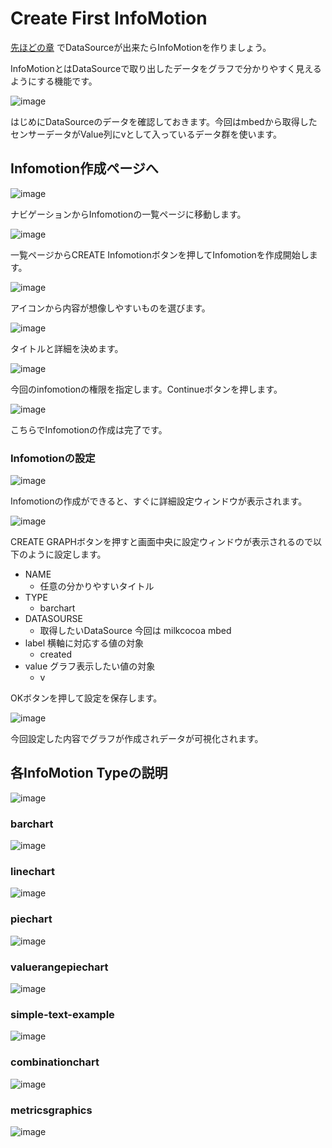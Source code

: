 # Create First InfoMotion

[先ほどの章]() でDataSourceが出来たらInfoMotionを作りましょう。

InfoMotionとはDataSourceで取り出したデータをグラフで分かりやすく見えるようにする機能です。

![image](/public/images/developers/InfoMotion/CreateFirstInfoMotion/infomotion-create-first-infomotion_01.png)

はじめにDataSourceのデータを確認しておきます。今回はmbedから取得したセンサーデータがValue列にvとして入っているデータ群を使います。

## Infomotion作成ページへ

![image](/public/images/developers/InfoMotion/CreateFirstInfoMotion/infomotion-create-first-infomotion_02.png)

ナビゲーションからInfomotionの一覧ページに移動します。

![image](/public/images/developers/InfoMotion/CreateFirstInfoMotion/infomotion-create-first-infomotion_03.png)

一覧ページからCREATE Infomotionボタンを押してInfomotionを作成開始します。

![image](/public/images/developers/InfoMotion/CreateFirstInfoMotion/infomotion-create-first-infomotion_04.png)

アイコンから内容が想像しやすいものを選びます。

![image](/public/images/developers/InfoMotion/CreateFirstInfoMotion/infomotion-create-first-infomotion_05.png)

タイトルと詳細を決めます。

![image](/public/images/developers/InfoMotion/CreateFirstInfoMotion/infomotion-create-first-infomotion_06.png)

今回のinfomotionの権限を指定します。Continueボタンを押します。

![image](/public/images/developers/InfoMotion/CreateFirstInfoMotion/infomotion-create-first-infomotion_07.png)

こちらでInfomotionの作成は完了です。

### Infomotionの設定

![image](/public/images/developers/InfoMotion/CreateFirstInfoMotion/infomotion-create-first-infomotion_08.png)

Infomotionの作成ができると、すぐに詳細設定ウィンドウが表示されます。

![image](/public/images/developers/InfoMotion/CreateFirstInfoMotion/infomotion-create-first-infomotion_09.png)

CREATE GRAPHボタンを押すと画面中央に設定ウィンドウが表示されるので以下のように設定します。

* NAME
    * 任意の分かりやすいタイトル
* TYPE
    * barchart
* DATASOURSE
    * 取得したいDataSource 今回は milkcocoa mbed
* label 横軸に対応する値の対象
    * created
* value グラフ表示したい値の対象
    * v

OKボタンを押して設定を保存します。

![image](/public/images/developers/InfoMotion/CreateFirstInfoMotion/infomotion-create-first-infomotion_10.png)

今回設定した内容でグラフが作成されデータが可視化されます。

## 各InfoMotion Typeの説明

![image](/public/images/developers/InfoMotion/CreateFirstInfoMotion/infomotion-create-first-infomotion_11.png)

### barchart

![image](/public/images/developers/InfoMotion/CreateFirstInfoMotion/infomotion-create-first-infomotion_12.png)

### linechart

![image](/public/images/developers/InfoMotion/CreateFirstInfoMotion/infomotion-create-first-infomotion_13.png)

### piechart

![image](/public/images/developers/InfoMotion/CreateFirstInfoMotion/infomotion-create-first-infomotion_14.png)

### valuerangepiechart

![image](/public/images/developers/InfoMotion/CreateFirstInfoMotion/infomotion-create-first-infomotion_15.png)

### simple-text-example

![image](/public/images/developers/InfoMotion/CreateFirstInfoMotion/infomotion-create-first-infomotion_16.png)

### combinationchart

![image](/public/images/developers/InfoMotion/CreateFirstInfoMotion/infomotion-create-first-infomotion_17.png)

### metricsgraphics

![image](/public/images/developers/InfoMotion/CreateFirstInfoMotion/infomotion-create-first-infomotion_18.png)
